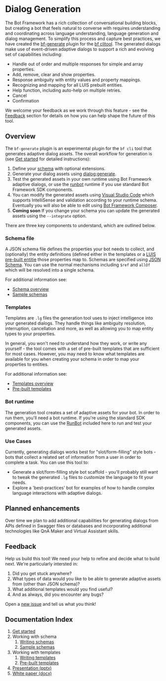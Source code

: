# Dialog Generation

The Bot Framework has a rich collection of conversational building blocks, but creating a bot that feels natural to converse with requires understanding and coordinating across language understanding, language generation and dialog management.
To simplify this process and capture best practices, we have created the [bf-generate][bf-generate] plugin for the [bf clitool][bf].
The generated dialogs make use of event-driven adaptive dialogs to support a rich and evolving set of capabilities including:

- Handle out of order and multiple responses for simple and array properties.
- Add, remove, clear and show properties.
- Response ambiguity with entity values and property mappings.
- Recognizing and mapping for all LUIS prebuilt entities.
- Help function, including auto-help on multiple retries.
- Cancel
- Confirmation

We welcome your feedback as we work through this feature - see the [Feedback](#feedback) section for details on how you can help shape the future of this tool.

## Overview

The `bf-generate` plugin is an experimental plugin for the `bf cli` tool that generates adaptive dialog assets.
The overall workflow for generation is (see [Get started][start] for detailed instructions):

1. Define your [schema](#schema-file) with optional extensions.
2. Generate your dialog assets using [dialog:generate][bf-generate].
3. Test the generated assets in your own runtime using Bot Framework adaptive dialogs, or use the [runbot][runbot] runtime if you use standard Bot Framework SDK components.
4. You can modify the generated assets using [Visual Studio Code][vscode] which supports IntelliSense and validation according to your runtime schema.  
  Eventually you will also be able to edit using [Bot Framework Composer][composer].
5. **Coming soon** If you change your schema you can update the generated assets using the `--integrate` option.

There are three key components to understand, which are outlined below.

### Schema file

A JSON schema file defines the properties your bot needs to collect, and (optionally) the entity definitions (defined either in the templates or a [LUIS pre-built entitie][luis-prebuilt] those properties map to.
Schemas are specified using [JSON Schema][JSONSchema].
You can use the normal mechanisms including `$ref` and `allOf` which will be resolved into a single schema.

For additional information see:

- [Schema overview][schema]
- [Sample schemas][sample-schemas]

### Templates

Templates are `.lg` files the generation tool uses to inject intelligence into your generated dialogs.
They handle things like ambiguity resolution, interruption, cancellation and more, as well as allowing you to map entity types to your properties.

In general, you won't need to understand how they work, or write any yourself - the tool comes with a set of pre-built templates that are sufficient for most cases.
However, you may need to know what templates are available for you when creating your schema in order to map your properties to entities.

For additional information see:

- [Templates overview][templates-overview]
- [Pre-built templates][templates]

### Bot runtime

The generation tool creates a set of adaptive assets for your bot.
In order to run them, you'll need a bot runtime.
If you're using the standard SDK components, you can use the [RunBot][runbot] included here to run and test your generated assets.

### Use Cases

Currently, generating dialogs works best for "slot/form-filling" style bots - bots that collect a related set of information from a user in order to complete a task.
You can use this tool to:

- Generate a slot/form-filling style bot scaffold - you'll probably still want to tweak the generated `.lg` files to customize the language to fit your needs.
- Explore a 'best-practices' bot for examples of how to handle complex language interactions with adaptive dialogs.

## Planned enhancements

Over time we plan to add additional capabilities for generating dialogs from APIs defined in Swagger files or databases and incorporating additional technologies like QnA Maker and Virtual Assistant skills.

## Feedback

Help us build this tool! We need your help to refine and decide what to build next. We're particularly intersted in:

1. Did you get stuck anywhere?
1. What types of data would you like to be able to generate adaptive assets from (other than JSON schema)?
1. What additional templates would you find useful?
1. And as always, did you encounter any bugs?

Open a [new issue](https://github.com/microsoft/BotBuilder-Samples/issues/new/choose) and tell us what you think!

## Documentation Index

1. [Get started][start]
1. Working with schema
    1. [Writing schemas][schema]
    1. [Sample schemas][sample-schemas]
1. Working with templates
    1. [Writing templates][templates-overview]
    1. [Pre-built templates][templates]
1. [Presentation (pptx)](docs/2020%20Feb%20MVP%20Generated%20Dialogs.pptx)
1. [White paper (docx)](docs/Generating%20Dialogs%20from%20Schema,%20APIs%20and%20Databases.docx)

[schema]:docs/bot-schema.md
[templates]:generator/templates
[templates-overview]:docs/templates.md
[start]:docs/get-stared.md
[JSONSchema]:https://json-schema.org/
[bf]:https://github.com/microsoft/botframework-cli
[myget]:https://botbuilder.myget.org/gallery
[runbot]:../runbot/readme.md
[composer]:https://github.com/Microsoft/BotFramework-Composer
[vscode]:https://code.visualstudio.com/Download
[bf-generate]:generator/README.md
[bf]:https://github.com/microsoft/botframework-cli
[runbot]:runbot/readme.md
[composer]:https://github.com/Microsoft/BotFramework-Composer
[sample-schemas]:docs/example-schemas
[luis-prebuilt]:https://docs.microsoft.com/azure/cognitive-services/LUIS/luis-reference-prebuilt-entities#english-american-entity-support
